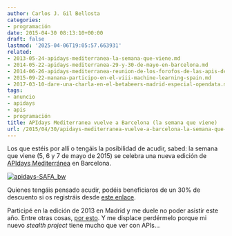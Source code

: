 ```yaml
---
author: Carlos J. Gil Bellosta
categories:
- programación
date: 2015-04-30 08:13:10+00:00
draft: false
lastmod: '2025-04-06T19:05:57.663931'
related:
- 2013-05-24-apidays-mediterranea-la-semana-que-viene.md
- 2014-05-22-apidays-mediterranea-29-y-30-de-mayo-en-barcelona.md
- 2014-06-26-apidays-mediterranea-reunion-de-los-forofos-de-las-apis-de-madrid.md
- 2015-09-22-manana-participo-en-el-viii-machine-learning-spain.md
- 2017-03-10-dare-una-charla-en-el-betabeers-madrid-especial-opendata.md
tags:
- anuncio
- apidays
- apis
- programación
title: APIdays Mediterranea vuelve a Barcelona (la semana que viene)
url: /2015/04/30/apidays-mediterranea-vuelve-a-barcelona-la-semana-que-viene/
---
```


Los que estéis por allí o tengáis la posibilidad de acudir, sabed: la semana que viene (5, 6 y 7 de mayo de 2015) se celebra una nueva edición de [APIdays Mediterránea](http://mediterranea.apidays.io/) en Barcelona.

[![apidays-SAFA_bw](/wp-uploads/2015/04/apidays-SAFA_bw.png#center)
](/wp-uploads/2015/04/apidays-SAFA_bw.png#center)

Quienes tengáis pensado acudir, podéis beneficiaros de un 30% de descuento si os registráis desde [este enlace](https://www.eventbrite.es/e/apidays-mediterranea-2015-tickets-15667850964?discount=apidays_datanalytics).

Participé en la edición de 2013 en Madrid y me duele no poder asistir este año. Entre otras cosas, [por esto](http://medialab-prado.es/article/tallervisualizar15proyectos). Y me displace perdérmelo porque mi nuevo _stealth project_ tiene mucho que ver con APIs...